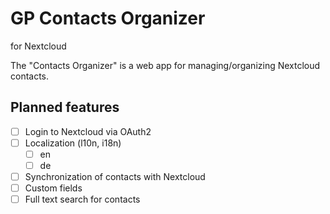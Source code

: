 <hgroup>
  <h1>GP Contacts Organizer</h1>
  <p>for Nextcloud</p>
</hgroup>

The "Contacts Organizer" is a web app for managing/organizing Nextcloud contacts.

## Planned features

- [ ] Login to Nextcloud via OAuth2
- [ ] Localization (l10n, i18n)
  - [ ] en
  - [ ] de
- [ ] Synchronization of contacts with Nextcloud
- [ ] Custom fields
- [ ] Full text search for contacts
